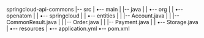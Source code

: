 springcloud-api-commons
|-- src
|   •-- main
|       |-- java
|       |   •-- org
|       |       •-- openatom
|       |           •-- springcloud
|       |               •-- entities
|       |                   |-- Account.java
|       |                   |-- CommonResult.java
|       |                   |-- Order.java
|       |                   |-- Payment.java
|       |                   •-- Storage.java
|       •-- resources
|           •-- application.yml
•-- pom.xml